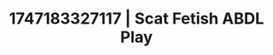 ---
categories:
- Lactation play
- Obedience kink
- Cosmic sensuality
- Erotic silhouette
- Mindful pleasure
image: /assets/images/1747183327117.webp
layout: post
seo:
  description: Featured content with exclusive ABDL Play, Scat Fetish. HD images available.
  keywords: ABDL Play, Scat Fetish
  og_image: /assets/images/1747183327117.webp
  schema_type: VisualArtwork
tags:
- ABDL Play
- '#1747183327117'
- Scat Fetish
title: 1747183327117 | Scat Fetish ABDL Play
---